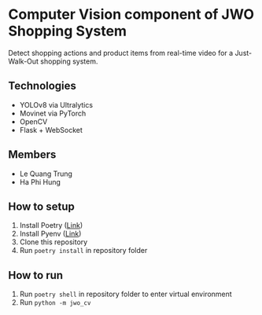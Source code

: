 # Computer Vision component of JWO Shopping System

Detect shopping actions and product items from real-time video for a Just-Walk-Out shopping system.

## Technologies

- YOLOv8 via Ultralytics
- Movinet via PyTorch
- OpenCV
- Flask + WebSocket

## Members

- Le Quang Trung
- Ha Phi Hung

## How to setup

1. Install Poetry ([Link](https://python-poetry.org/docs/#installing-with-pipx))
2. Install Pyenv ([Link](https://github.com/pyenv/pyenv?tab=readme-ov-file#getting-pyenv))
3. Clone this repository
4. Run `poetry install` in repository folder

## How to run

1. Run `poetry shell` in repository folder to enter virtual environment
2. Run `python -m jwo_cv`
